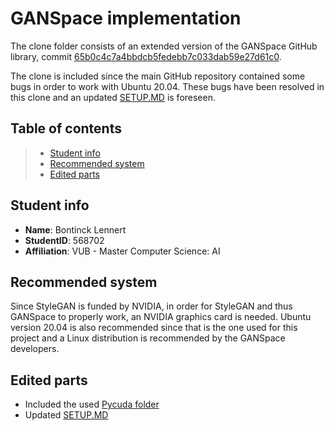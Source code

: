 # GANSpace implementation

The clone folder consists of an extended version of the GANSpace GitHub library, commit [65b0c4c7a4bbdcb5fedebb7c033dab59e27d61c0](https://github.com/harskish/ganspace/tree/65b0c4c7a4bbdcb5fedebb7c033dab59e27d61c0).

The clone is included since the main GitHub repository contained some bugs in order to work with Ubuntu 20.04. These bugs have been resolved in this clone and an updated [SETUP.MD](clone/ganspace/SETUP.md) is foreseen.

## Table of contents
> - [Student info](#student-info)
> - [Recommended system](#recommended-system)
> - [Edited parts](#edited-parts)

## Student info
- **Name**: Bontinck Lennert
- **StudentID**: 568702
- **Affiliation**: VUB - Master Computer Science: AI

## Recommended system
Since StyleGAN is funded by NVIDIA, in order for StyleGAN and thus GANSpace to properly work, an NVIDIA graphics card is needed. Ubuntu version 20.04 is also recommended since that is the one used for this project and a Linux distribution is recommended by the GANSpace developers.

## Edited parts
- Included the used [Pycuda folder](clone/ganspace/pycuda-2020.1)
- Updated [SETUP.MD](clone/ganspace/SETUP.md)